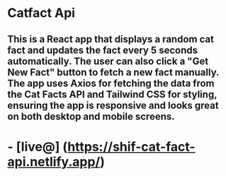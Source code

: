 # Catfact Api

## This is a React app that displays a random cat fact and updates the fact every 5 seconds automatically. The user can also click a "Get New Fact" button to fetch a new fact manually. The app uses Axios for fetching the data from the Cat Facts API and Tailwind CSS for styling, ensuring the app is responsive and looks great on both desktop and mobile screens.

# - [live@] (https://shif-cat-fact-api.netlify.app/)